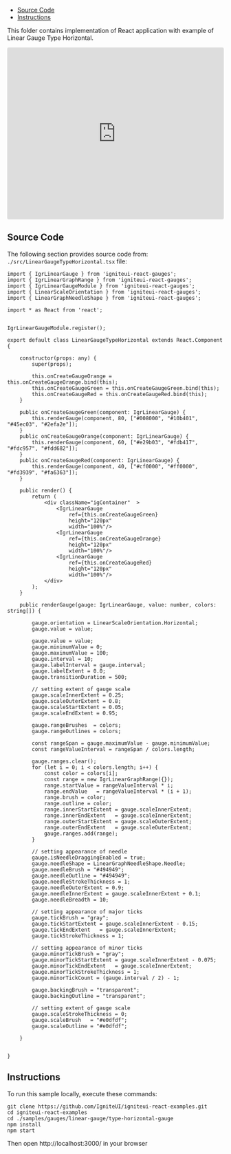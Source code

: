<!-- NOTE: do not change this file because it will be auto re-generated from template file: -->
<!-- https://github.com/IgniteUI/igniteui-react-examples/tree/master/sample-template-files/ReadMe.md -->

<!-- ## Table of Contents -->
<!-- - [Sample Preview](#Sample-Preview) -->
- [Source Code](#Source-Code)
- [Instructions](#Instructions)

This folder contains implementation of React application with example of Linear Gauge Type Horizontal.
<!-- in the Linear Gauge component -->
<!-- [Linear Gauge](https://infragistics.com/Reactsite/components/linear-gauge.html) -->

<html lang="en" xmlns="http://www.w3.org/1999/xhtml">
    <body>
        <!-- <a target="_blank" href="https://codesandbox.io/s/github/IgniteUI/igniteui-react-examples/tree/master/samples/gauges/linear-gauge/type-horizontal-gauge?fontsize=14&hidenavigation=1&theme=dark&view=preview&file=/src/LinearGaugeTypeHorizontal.tsx" rel="noopener noreferrer">
            <img height="40px" style="border-radius: 0.5rem" alt="Edit on CodeSandbox" src="https://static.infragistics.com/xplatform/images/sandbox/edit.png"/>
        </a> -->
        <!-- <a target="_blank"
href="https://codesandbox.io/s/github/IgniteUI/igniteui-react-examples/tree/master/samples/maps/geo-map/binding-csv-points?fontsize=14&hidenavigation=1&theme=dark&view=preview">
            <img alt="Edit Sample" src="https://codesandbox.io/static/img/play-codesandbox.svg"/>
        </a> -->
        <!-- <a target="_blank" style="margin-left: 0.5rem"
href="https://codesandbox.io/embed/github/IgniteUI/igniteui-react-examples/tree/master/samples/gauges/linear-gauge/type-horizontal-gauge?fontsize=14&hidenavigation=1&theme=dark&view=preview&file=/src/LinearGaugeTypeHorizontal.tsx">
            <img height="40px" style="border-radius: 5px" alt="View on CodeSandbox" src="https://static.infragistics.com/xplatform/images/sandbox/view.png"/>
        </a> -->
        <!-- <a target="_blank"
href="https://codesandbox.io/embed/github/IgniteUI/igniteui-react-examples/tree/master/samples/maps/geo-map/binding-csv-points?fontsize=14&hidenavigation=1&theme=dark&view=preview">
            <img alt="View on CodeSandbox" src="https://static.infragistics.com/xplatform/images/sandbox/view.png"/>
        </a>
https://codesandbox.io/embed/react-treemap-overview-rtb45
https://codesandbox.io/static/img/play-codesandbox.svg
https://codesandbox.io/embed/react-treemap-overview-rtb45?view=browser -->
    </body>
</html>

<!-- ## Sample Preview -->

<iframe
  src="https://codesandbox.io/embed/github/IgniteUI/igniteui-react-examples/tree/master/samples/gauges/linear-gauge/type-horizontal-gauge?fontsize=14&hidenavigation=1&theme=dark&view=preview&file=/src/LinearGaugeTypeHorizontal.tsx"
  style="width:100%; height:400px; border:0; border-radius: 4px; overflow:hidden;"
  allow="accelerometer; ambient-light-sensor; camera; encrypted-media; geolocation; gyroscope; hid; microphone; midi; payment; usb; vr"
  sandbox="allow-forms allow-modals allow-popups allow-presentation allow-same-origin allow-scripts"
></iframe>

## Source Code

The following section provides source code from:
`./src/LinearGaugeTypeHorizontal.tsx` file:

```tsx
import { IgrLinearGauge } from 'igniteui-react-gauges';
import { IgrLinearGraphRange } from 'igniteui-react-gauges';
import { IgrLinearGaugeModule } from 'igniteui-react-gauges';
import { LinearScaleOrientation } from 'igniteui-react-gauges';
import { LinearGraphNeedleShape } from 'igniteui-react-gauges';

import * as React from 'react';


IgrLinearGaugeModule.register();

export default class LinearGaugeTypeHorizontal extends React.Component {

    constructor(props: any) {
        super(props);

        this.onCreateGaugeOrange = this.onCreateGaugeOrange.bind(this);
        this.onCreateGaugeGreen = this.onCreateGaugeGreen.bind(this);
        this.onCreateGaugeRed = this.onCreateGaugeRed.bind(this);
    }

    public onCreateGaugeGreen(component: IgrLinearGauge) {
        this.renderGauge(component, 80, ["#008000", "#10b401", "#45ec03", "#2efa2e"]);
    }
    public onCreateGaugeOrange(component: IgrLinearGauge) {
        this.renderGauge(component, 60, ["#e29b03", "#fdb417", "#fdc957", "#fdd682"]);
    }
    public onCreateGaugeRed(component: IgrLinearGauge) {
        this.renderGauge(component, 40, ["#cf0000", "#ff0000", "#fd3939", "#fa6363"]);
    }

    public render() {
        return (
            <div className="igContainer"  >
                <IgrLinearGauge
                    ref={this.onCreateGaugeGreen}
                    height="120px"
                    width="100%"/>
                <IgrLinearGauge
                    ref={this.onCreateGaugeOrange}
                    height="120px"
                    width="100%"/>
                <IgrLinearGauge
                    ref={this.onCreateGaugeRed}
                    height="120px"
                    width="100%"/>
            </div>
        );
    }

    public renderGauge(gauge: IgrLinearGauge, value: number, colors: string[]) {

        gauge.orientation = LinearScaleOrientation.Horizontal;
        gauge.value = value;

        gauge.value = value;
        gauge.minimumValue = 0;
        gauge.maximumValue = 100;
        gauge.interval = 10;
        gauge.labelInterval = gauge.interval;
        gauge.labelExtent = 0.0;
        gauge.transitionDuration = 500;

        // setting extent of gauge scale
        gauge.scaleInnerExtent = 0.25;
        gauge.scaleOuterExtent = 0.8;
        gauge.scaleStartExtent = 0.05;
        gauge.scaleEndExtent = 0.95;

        gauge.rangeBrushes  = colors;
        gauge.rangeOutlines = colors;

        const rangeSpan = gauge.maximumValue - gauge.minimumValue;
        const rangeValueInterval = rangeSpan / colors.length;

        gauge.ranges.clear();
        for (let i = 0; i < colors.length; i++) {
            const color = colors[i];
            const range = new IgrLinearGraphRange({});
            range.startValue = rangeValueInterval * i;
            range.endValue   = rangeValueInterval * (i + 1);
            range.brush = color;
            range.outline = color;
            range.innerStartExtent = gauge.scaleInnerExtent;
            range.innerEndExtent   = gauge.scaleInnerExtent;
            range.outerStartExtent = gauge.scaleOuterExtent;
            range.outerEndExtent   = gauge.scaleOuterExtent;
            gauge.ranges.add(range);
        }

        // setting appearance of needle
        gauge.isNeedleDraggingEnabled = true;
        gauge.needleShape = LinearGraphNeedleShape.Needle;
        gauge.needleBrush = "#494949";
        gauge.needleOutline = "#494949";
        gauge.needleStrokeThickness = 1;
        gauge.needleOuterExtent = 0.9;
        gauge.needleInnerExtent = gauge.scaleInnerExtent + 0.1;
        gauge.needleBreadth = 10;

        // setting appearance of major ticks
        gauge.tickBrush = "gray";
        gauge.tickStartExtent = gauge.scaleInnerExtent - 0.15;
        gauge.tickEndExtent   = gauge.scaleInnerExtent;
        gauge.tickStrokeThickness = 1;

        // setting appearance of minor ticks
        gauge.minorTickBrush = "gray";
        gauge.minorTickStartExtent = gauge.scaleInnerExtent - 0.075;
        gauge.minorTickEndExtent   = gauge.scaleInnerExtent;
        gauge.minorTickStrokeThickness = 1;
        gauge.minorTickCount = (gauge.interval / 2) - 1;

        gauge.backingBrush = "transparent";
        gauge.backingOutline = "transparent";

        // setting extent of gauge scale
        gauge.scaleStrokeThickness = 0;
        gauge.scaleBrush   = "#e0dfdf";
        gauge.scaleOutline = "#e0dfdf";

    }


}
```

## Instructions
To run this sample locally, execute these commands:

```
git clone https://github.com/IgniteUI/igniteui-react-examples.git
cd igniteui-react-examples
cd ./samples/gauges/linear-gauge/type-horizontal-gauge
npm install
npm start

```

Then open http://localhost:3000/ in your browser

